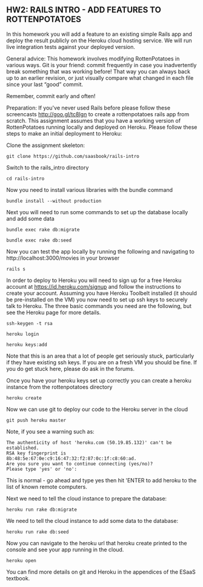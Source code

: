 HW2: RAILS INTRO - ADD FEATURES TO ROTTENPOTATOES
---------

In this homework you will add a feature to an existing simple Rails app and deploy the result publicly on the Heroku cloud hosting service. We will run live integration tests against your deployed version.

General advice:  This homework involves modifying RottenPotatoes in various ways. Git is your friend: commit frequently in case you inadvertently break something that was working before! That way you can always back up to an earlier revision, or just visually compare what changed in each file since your last “good” commit.

Remember, commit early and often!

Preparation: If you've never used Rails before please follow these screencasts http://goo.gl/tc8Ign to create a rottenpotatoes rails app from scratch.  This assignment assumes that you have a working version of RottenPotatoes running locally and deployed on Heroku. Please follow these steps to make an initial deployment to Heroku:

Clone the assignment skeleton:

    git clone https://github.com/saasbook/rails-intro

Switch to the rails_intro directory

    cd rails-intro

Now you need to install various libraries with the bundle command

    bundle install --without production

Next you will need to run some commands to set up the database locally and add some data

    bundle exec rake db:migrate

    bundle exec rake db:seed

Now you can test the app locally by running the following and navigating to http://localhost:3000/movies in your browser

    rails s

In order to deploy to Heroku you will need to sign up for a free Heroku account at https://id.heroku.com/signup and follow the instructions to create your account. Assuming you have Heroku Toolbelt installed (it should be pre-installed on the VM) you now need to set up ssh keys to securely talk to Heroku.  The three basic commands you need are the following, but see the Heroku page for more details.

    ssh-keygen -t rsa

    heroku login

    heroku keys:add

Note that this is an area that a lot of people get seriously stuck, particularly if they have existing ssh keys.  If you are on a fresh VM you should be fine.  If you do get stuck here, please do ask in the forums.

Once you have your heroku keys set up correctly you can create a heroku instance from the rottenpotatoes directory

    heroku create

Now we can use git to deploy our code to the Heroku server in the cloud

    git push heroku master

Note, if you see a warning such as:

    The authenticity of host 'heroku.com (50.19.85.132)' can't be established.
    RSA key fingerprint is 8b:48:5e:67:0e:c9:16:47:32:f2:87:0c:1f:c8:60:ad.
    Are you sure you want to continue connecting (yes/no)? 
    Please type 'yes' or 'no':

This is normal - go ahead and type yes then hit 'ENTER to add heroku to the list of known remote computers.

Next we need to tell the cloud instance to prepare the database:

    heroku run rake db:migrate

We need to tell the cloud instance to add some data to the database:

    heroku run rake db:seed

Now you can navigate to the heroku url that heroku create printed to the console and see your app running in the cloud.

    heroku open

You can find more details on git and Heroku in the appendices of the ESaaS textbook.
